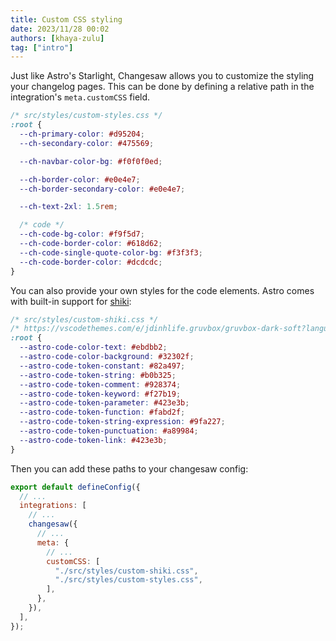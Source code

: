 ```yaml
---
title: Custom CSS styling
date: 2023/11/28 00:02
authors: [khaya-zulu]
tag: ["intro"]
---
```


Just like Astro's Starlight, Changesaw allows you to customize the styling your changelog pages. This can be done by defining a relative path in the integration's `meta.customCSS` field.

```css
/* src/styles/custom-styles.css */
:root {
  --ch-primary-color: #d95204;
  --ch-secondary-color: #475569;

  --ch-navbar-color-bg: #f0f0f0ed;

  --ch-border-color: #e0e4e7;
  --ch-border-secondary-color: #e0e4e7;

  --ch-text-2xl: 1.5rem;

  /* code */
  --ch-code-bg-color: #f9f5d7;
  --ch-code-border-color: #618d62;
  --ch-code-single-quote-color-bg: #f3f3f3;
  --ch-code-border-color: #dcdcdc;
}
```

You can also provide your own styles for the code elements. Astro comes with built-in support for [shiki](https://github.com/shikijs/shiki):

```css
/* src/styles/custom-shiki.css */
/* https://vscodethemes.com/e/jdinhlife.gruvbox/gruvbox-dark-soft?language=javascript */
:root {
  --astro-code-color-text: #ebdbb2;
  --astro-code-color-background: #32302f;
  --astro-code-token-constant: #82a497;
  --astro-code-token-string: #b0b325;
  --astro-code-token-comment: #928374;
  --astro-code-token-keyword: #f27b19;
  --astro-code-token-parameter: #423e3b;
  --astro-code-token-function: #fabd2f;
  --astro-code-token-string-expression: #9fa227;
  --astro-code-token-punctuation: #a89984;
  --astro-code-token-link: #423e3b;
}
```

Then you can add these paths to your changesaw config:

```js
export default defineConfig({
  // ...
  integrations: [
    // ...
    changesaw({
      // ...
      meta: {
        // ...
        customCSS: [
          "./src/styles/custom-shiki.css",
          "./src/styles/custom-styles.css",
        ],
      },
    }),
  ],
});
```
